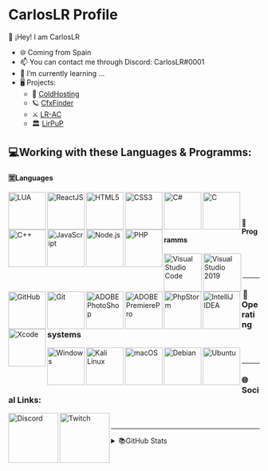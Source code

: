 # CarlosLR Profile

👋 ¡Hey! I am CarlosLR

- 🌐 Coming from Spain
- 📫 You can contact me through Discord: CarlosLR#0001
- 🌱 I’m currently learning ...
- 🖥️ Projects:
    - 🥶 [ColdHosting](https://coldhosting.com/)
    - 🪐 [CfxFinder](https://discord.com/invite/7RAA7hPKvJ)
    - ⚔️ [LR-AC](https://discord.gg/Xf7MRPq2hd)
    - 🏛️ [LirPuP](https://lirpup.com/)


## 💻Working with these Languages & Programms:
#### 🈺Languages
<img align="left" alt="LUA" width="75px" src="https://img.shields.io/badge/-Lua-2C2D72?logo=lua&logoColor=white" />
<img align="left" alt="ReactJS" width="75px" src="https://img.shields.io/badge/-ReactJs-61DAFB?logo=react&logoColor=white" />
<img align="left" alt="HTML5" width="75px" src="https://img.shields.io/badge/-HTML5-E34F26?logo=html5&logoColor=white" />
<img align="left" alt="CSS3" width="75px" src="https://img.shields.io/badge/-CSS3-1572B6?logo=CSS3&logoColor=white" />
<img align="left" alt="C#" width="75px" src="https://img.shields.io/badge/-C%23-1572B6?logo=c-sharp&logoColor=white" />
<img align="left" alt="C" width="75px" src="https://img.shields.io/badge/-C-A8B9CC?logo=c&logoColor=white" />
<img align="left" alt="C++" width="75px" src="https://img.shields.io/badge/-C++-00599C?logo=cplusplus&logoColor=white" />
<img align="left" alt="JavaScript" width="75px" src="https://img.shields.io/badge/-JavaScript-F7DF1E?logo=JavaScript&logoColor=black" />
<img align="left" alt="Node.js" width="75px" src="https://img.shields.io/badge/-node.js-43853D?logo=node.js&logoColor=black" />
<img align="left" alt="PHP" width="75px" src="https://img.shields.io/badge/-php-6769C4?logo=php&logoColor=white" />
<br><br/>

#### 🤖Programms
<img align="left" alt="Visual Studio Code" width="76px" src="https://img.shields.io/badge/VSCode-0078D4?style=for-the-badge&logo=visual%20studio%20code&logoColor=white" />
<img align="left" alt="Visual Studio 2019" width="76px" src="https://img.shields.io/badge/VSStudio2019-5C2D91?style=for-the-badge&logo=visual%20studio&logoColor=white" />
<img align="left" alt="GitHub" width="75px" src="https://img.shields.io/badge/GitHub-100000?style=for-the-badge&logo=github&logoColor=white" />
<img align="left" alt="Git" width="75px" src="https://img.shields.io/badge/Git-F05032?style=for-the-badge&logo=git&logoColor=white" />
<img align="left" alt="ADOBE PhotoShop" width="75px" src="https://img.shields.io/badge/Adobe%20Photoshop-31A8FF?style=for-the-badge&logo=Adobe%20Photoshop&logoColor=black" />
<img align="left" alt="ADOBE PremierePro" width="75px" src="https://img.shields.io/badge/Adobe%20Premiere%20Pro-0B01CF?style=for-the-badge&logo=Adobe%20Premiere-pro&logoColor=white" />
<img align="left" alt="PhpStorm" width="75px" src="https://img.shields.io/badge/PhpStorm-000000?style=for-the-badge&logo=phpstorm&logoColor=white" />
<img align="left" alt="IntelliJ IDEA" width="75px" src="https://img.shields.io/badge/intellijidea-000000?style=for-the-badge&logo=intellijidea&logoColor=black" />
<img align="left" alt="Xcode" width="75px" src="https://img.shields.io/badge/Xcode-147EFB?style=for-the-badge&logo=xcode&logoColor=white" />
<br><br/>

---

### 📠Operating systems
<img align="left" alt="Windows" width="75px" src="https://img.shields.io/badge/Windows-0078D6?style=for-the-badge&logo=windows&logoColor=white" />
<img align="left" alt="Kali Linux" width="75px" src="https://img.shields.io/badge/Kali%20Linux-0064CE?style=for-the-badge&logo=kali-linux&logoColor=white" />
<img align="left" alt="macOS" width="75px" src="https://img.shields.io/badge/macOS-000000?style=for-the-badge&logo=macosx&logoColor=blue" />
<img align="left" alt="Debian" width="75px" src="https://img.shields.io/badge/Debian-3F3F3F?style=for-the-badge&logo=debian&logoColor=red" />
<img align="left" alt="Ubuntu" width="75px" src="https://img.shields.io/badge/Ubuntu-FFFFFF?style=for-the-badge&logo=ubuntu&logoColor=red" />
<br />

---

### 🌐Social Links:
[<img align="left" alt="Discord" width="100px" src="https://img.shields.io/badge/Discord-7289DA?style=for-the-badge&logo=discord&logoColor=white" />][discord]
[<img align="left" alt="Twitch" width="100px" src="https://img.shields.io/badge/Twitch-6441a5?style=for-the-badge&logo=twitch&logoColor=white" />][twitch]
<br />

---

<details>
  <summary>📚GitHub Stats</summary>

  <img align="left" alt="Marks" src="https://github-readme-stats.vercel.app/api/top-langs/?username=CarlosLR-Cold&layout=compact" />
  <img align="left" alt="Top Language" src="https://github-readme-stats.vercel.app/api?username=CarlosLR-Cold&show_icons=true&theme=algolia" />

</details>

[discord]: https://discord.gg/coldhosting
[twitch]: https://www.twitch.tv/carloslr
